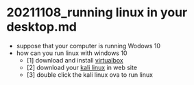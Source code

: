 # 20211108_running linux in your desktop.md

- suppose that  your computer is running Wodows 10
- how can you run linux with windows 10
  - [1] download and install [virtualbox](https://www.virtualbox.org/)
  - [2] download your [kali linux](https://drive.google.com/file/d/1AvVImV_uF4k_XKRSKNr-pElDfQ0ifVsQ/view?usp=sharing) in web site
  - [3] double click the kali linux ova to run linux
